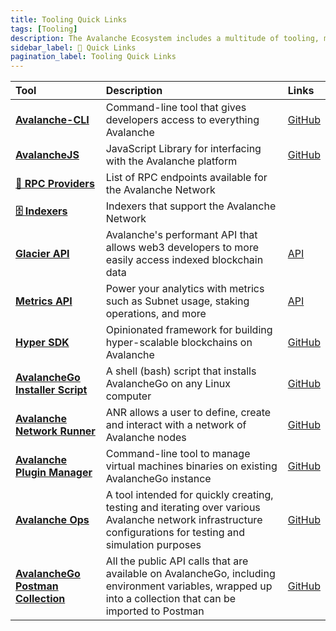 ```yaml
---
title: Tooling Quick Links
tags: [Tooling]
description: The Avalanche Ecosystem includes a multitude of tooling, maintenance, testing services, including a wide range of helpful resources and utilities for developers building on the platform. These tools are designed to streamline development, improve integration, and maximize the potential of decentralized applications and custom blockchains in the Avalanche ecosystem. 
sidebar_label: 🔗 Quick Links
pagination_label: Tooling Quick Links
--- 
```


| Tool       | Description | Links |
| :------------------------------------------------- | :--------------------------------------------------------- | :--------------------------------------------------------- |
| [**Avalanche-CLI**](/tooling/avalanche-cli.md)      | Command-line tool that gives developers access to everything Avalanche|  [GitHub](https://github.com/ava-labs/avalanche-cli) |
| [**AvalancheJS**](/tooling/avalanchejs-overview.md)      | JavaScript Library for interfacing with the Avalanche platform | [GitHub](https://github.com/ava-labs/avalanchejs) |
| [**🔌 RPC Providers**](/tooling/rpc-providers.md)      | List of RPC endpoints available for the Avalanche Network |  |
| [**🗄️ Indexers**](/tooling/indexers.md)      | Indexers that support the Avalanche Network |  |
| [**Glacier API**](/tooling/glacier.md)      | Avalanche's performant API that allows web3 developers to more easily access indexed blockchain data | [API](https://glacier-api.avax.network/api#/) |
| [**Metrics API**](/tooling/metrics.md)      | Power your analytics with metrics such as Subnet usage, staking operations, and more | [API](https://metrics.avax.network/) |
| [**Hyper SDK**](https://github.com/ava-labs/hypersdk#readme)      | Opinionated framework for building hyper-scalable blockchains on Avalanche | [GitHub](https://github.com/ava-labs/hypersdk#readme) |
| [**AvalancheGo Installer Script**](/tooling/avalanchego-installer.md)      | A shell (bash) script that installs AvalancheGo on any Linux computer | [GitHub](https://github.com/ava-labs/avalanche-docs/blob/master/scripts/avalanchego-installer.sh#readme) |
| [**Avalanche Network Runner**](/tooling/network-runner.md)      | ANR allows a user to define, create and interact with a network of Avalanche nodes | [GitHub](https://github.com/ava-labs/avalanche-network-runner) |
| [**Avalanche Plugin Manager**](/tooling/avalanche-plugin-manager.md)      | Command-line tool to manage virtual machines binaries on existing AvalancheGo instance | [GitHub](https://github.com/ava-labs/apm) |
| [**Avalanche Ops**](/tooling/avalanche-ops.md)      | A tool intended for quickly creating, testing and iterating over various Avalanche network infrastructure configurations for testing and simulation purposes | [GitHub](https://github.com/ava-labs/avalanche-ops) |
| [**AvalancheGo Postman Collection**](/tooling/avalanchego-postman-collection/setup.md)      | All the public API calls that are available on AvalancheGo, including environment variables, wrapped up into a collection that can be imported to Postman  | [GitHub](https://github.com/ava-labs/avalanche-postman-collection/) |
